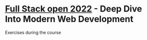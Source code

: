# [Full Stack open 2022](https://fullstackopen.com/en/) - Deep Dive Into Modern Web Development

Exercises during the course
